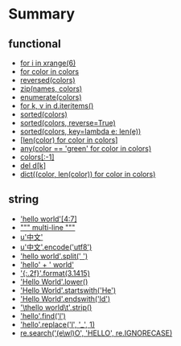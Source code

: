 # Summary

## functional

* [for i in xrange(6)](functional/001.md)
* [for color in colors](functional/002.md)
* [reversed(colors)](functional/003.md)
* [zip(names, colors)](functional/004.md)
* [enumerate(colors)](functional/005.md)
* [for k, v in d.iteritems()](functional/006.md)
* [sorted(colors)](functional/007.md)
* [sorted(colors, reverse=True)](functional/008.md)
* [sorted(colors, key=lambda e: len(e))](functional/009.md)
* [[len(color) for color in colors]](functional/010.md)
* [any(color == 'green' for color in colors)](functional/011.md)
* [colors[:-1]](functional/012.md)
* [del d[k]](functional/013.md)
* [dict((color, len(color)) for color in colors)](functional/014.md)

## string

* ['hello world'[4:7]](string/001.md)
* [""" multi-line """](string/002.md)
* [u'中文'](string/003.md)
* [u'中文'.encode('utf8')](string/004.md)
* ['hello world'.split(' ')](string/005.md)
* ['hello' + ' world'](string/006.md)
* ['{:.2f}'.format(3.1415)](string/007.md)
* ['Hello World'.lower()](string/008.md)
* ['Hello World'.startswith('He')](string/009.md)
* ['Hello World'.endswith('ld')](string/010.md)
* ['\thello world\t'.strip()](string/011.md)
* ['hello'.find('l')](string/012.md)
* ['hello'.replace('l', '_', 1)](string/013.md)
* [re.search('(e\wl)O', 'HELLO', re.IGNORECASE)](string/014.md)